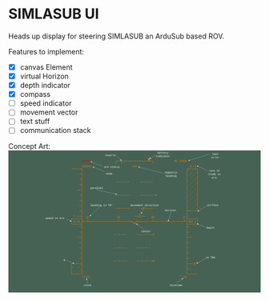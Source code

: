 # SIMLASUB UI

Heads up display for steering SIMLASUB an ArduSub based ROV.

Features to implement:

- [x] canvas Element
- [x] virtual Horizon
- [x] depth indicator
- [x] compass
- [ ] speed indicator
- [ ] movement vector
- [ ] text stuff
- [ ] communication stack

Concept Art:
![Image of Heads-Up dislay](example.png)

